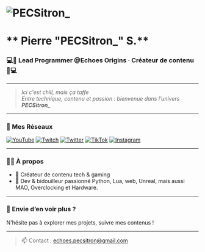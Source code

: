 # ![PECSitron_](https://i.imgur.com/SQaf8hI.jpeg)  
# ** Pierre "PECSitron_" S.**

### 💻🤖 Lead Programmer @Echoes Origins · Créateur de contenu 🎥💻

---

> *Ici c'est chill, mais ça taffe*  
> *Entre technique, contenu et passion : bienvenue dans l’univers **PECSitron_***  

---

### 📡 Mes Réseaux

[![YouTube](https://img.shields.io/badge/-YouTube-red?logo=youtube&logoColor=white)](https://youtube.com/@pecsitron_)  [![Twitch](https://img.shields.io/badge/-Twitch-9146FF?logo=twitch&logoColor=white)](https://twitch.tv/pecsitron_)  [![Twitter](https://img.shields.io/badge/-Twitter-1DA1F2?logo=twitter&logoColor=white)](https://twitter.com/pecsitron_)  [![TikTok](https://img.shields.io/badge/-TikTok-black?logo=tiktok&logoColor=white)](https://www.tiktok.com/@pecsitron_)  [![Instagram](https://img.shields.io/badge/-Instagram-E4405F?logo=instagram&logoColor=white)](https://www.instagram.com/pecsitron_)

---

### 👨‍💻 À propos

- 🎯 Créateur de contenu tech & gaming
- 🧠 Dev & bidouilleur passionné Python, Lua, web, Unreal, mais aussi MAO, Overclocking et Hardware.

---

### 🔧 Envie d’en voir plus ?  
N'hésite pas à explorer mes projets, suivre mes contenus !

---

> 📫 Contact : [echoes.pecsitron@gmail.com](mailto:echoes.pecsitron@gmail.com)